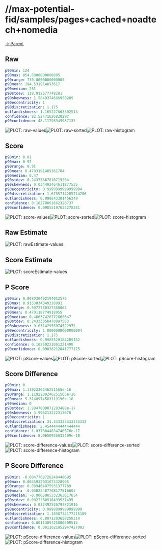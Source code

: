 
# //max-potential-fid/samples/pages+cached+noadtech+nomedia

[→ Parent](../..)


## Raw


```yaml
p90min: 124
p90max: 854.0000000000005
p90range: 730.0000000000005
p90mean: 284.531914893617
p90median: 261
p90stdev: 119.012577748281
p90skewness: 1.5849374686958289
p90eccentricity: 1
p90discretization: 1.175
outlandishness: 1.165227663302513
confidence: 82.52471626820297
p90confidence: 48.11793949987135

```

![PLOT: raw-values](./raw/values.svg)![PLOT: raw-sorted](./raw/sorted.svg)![PLOT: raw-histogram](./raw/histogram.svg)
## Score


```yaml
p90min: 0.01
p90max: 0.92
p90range: 0.91
p90mean: 0.4703191489361704
p90median: 0.47
p90stdev: 0.24375367810715204
p90skewness: 0.034492464611877535
p90eccentricity: 0.9999999999999994
p90discretization: 1.6785714285714286
outlandishness: 0.998643301456349
confidence: 0.10270061662328737
p90confidence: 0.09855197625278281

```

![PLOT: score-values](./score/values.svg)![PLOT: score-sorted](./score/sorted.svg)![PLOT: score-histogram](./score/histogram.svg)
## Raw Estimate

![PLOT: rawEstimate-values](./rawEstimate/values.svg)
## Score Estimate

![PLOT: scoreEstimate-values](./scoreEstimate/values.svg)
## P Score


```yaml
p90min: 0.008030402194012576
p90max: 0.9153034349328991
p90range: 0.9072730327388865
p90mean: 0.470118774918955
p90median: 0.46637426772665647
p90stdev: 0.24333358470997563
p90skewness: 0.03142955074522975
p90eccentricity: 1.0000000000000004
p90discretization: 1.175
outlandishness: 0.9985520184209182
confidence: 0.10250221061221498
p90confidence: 0.09838212841777175

```

![PLOT: pScore-values](./pScore/values.svg)![PLOT: pScore-sorted](./pScore/sorted.svg)![PLOT: pScore-histogram](./pScore/histogram.svg)
## Score Difference


```yaml
p90min: 0
p90max: 1.1102230246251565e-16
p90range: 1.1102230246251565e-16
p90mean: 5.3148974583119196e-18
p90median: 0
p90stdev: 1.9947809071283488e-17
p90skewness: 3.996213222313678
p90eccentricity: 1
p90discretization: 31.333333333333332
outlandishness: 2.4544444444444444
confidence: 1.0378844884740376e-17
p90confidence: 8.0650926835409e-18

```

![PLOT: score-difference-values](./score-difference/values.svg)![PLOT: score-difference-sorted](./score-difference/sorted.svg)![PLOT: score-difference-histogram](./score-difference/histogram.svg)
## P Score Difference


```yaml
p90min: -0.0047708728240448695
p90max: 0.0046932031073328995
p90range: 0.009464075931377769
p90mean: -0.00023407768177816603
p90median: -0.0005805332363617854
p90stdev: 0.0027260916499537435
p90skewness: 0.033492536792821916
p90eccentricity: 0.9999999999999999
p90discretization: 1.1898734177215189
outlandishness: 0.8971203658258214
confidence: 0.0011389725800509515
p90confidence: 0.0011021852947427093

```

![PLOT: pScore-difference-values](./pScore-difference/values.svg)![PLOT: pScore-difference-sorted](./pScore-difference/sorted.svg)![PLOT: pScore-difference-histogram](./pScore-difference/histogram.svg)